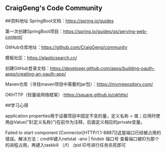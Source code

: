 ## CraigGeng's Code Community


##资料地址
SpringBoot文档：https://spring.io/guides

第一次创建SpringBoot项目：https://spring.io/guides/gs/serving-web-content/

GitHub仓库地址：https://github.com/CraigGeng/community

模板社区：https://elasticsearch.cn/

创建GitHub登录文档：https://developer.github.com/apps/building-oauth-apps/creating-an-oauth-app/

Maven仓库（寻找maven项目中需要的jar包）：https://mvnrepository.com/

OKHTTP（轻量级网络框架）:https://square.github.io/okhttp/

##学习心得

application properties用于设置项目中固定不变的量，定义名称 = 值；应用时使用@Value("${定义名称}")在前作为注释，后面定义相应的private变量。

Failed to start component [Connector[HTTP/1.1-8887]]这是端口已经被占用的错误。解决方法：cmd中键入netstat -ano | findstr 端口号      查看端口被ID为那个的进程占用，再键入taskkill （/f） /pid  ID号进行任务杀死即可